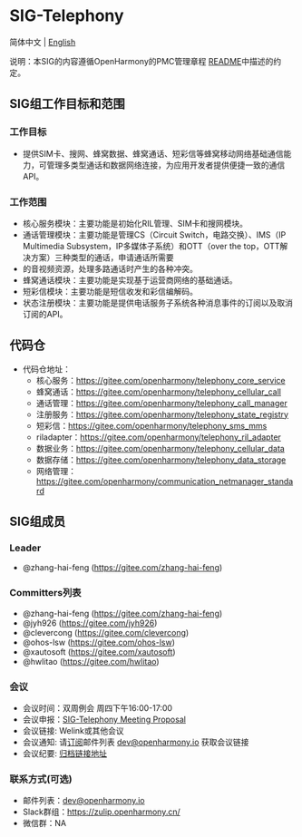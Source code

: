 # SIG-Telephony
简体中文 | [English](./sig_telephony.md)

说明：本SIG的内容遵循OpenHarmony的PMC管理章程 [README](/zh/pmc.md)中描述的约定。

## SIG组工作目标和范围

### 工作目标
- 提供SIM卡、搜网、蜂窝数据、蜂窝通话、短彩信等蜂窝移动网络基础通信能力，可管理多类型通话和数据网络连接，为应用开发者提供便捷一致的通信API。

### 工作范围
- 核心服务模块：主要功能是初始化RIL管理、SIM卡和搜网模块。
- 通话管理模块：主要功能是管理CS（Circuit Switch，电路交换）、IMS（IP Multimedia Subsystem，IP多媒体子系统）和OTT（over the top，OTT解决方案）三种类型的通话，申请通话所需要
- 的音视频资源，处理多路通话时产生的各种冲突。
- 蜂窝通话模块：主要功能是实现基于运营商网络的基础通话。
- 短彩信模块：主要功能是短信收发和彩信编解码。
- 状态注册模块：主要功能是提供电话服务子系统各种消息事件的订阅以及取消订阅的API。

## 代码仓
- 代码仓地址：
  - 核心服务：https://gitee.com/openharmony/telephony_core_service
  - 蜂窝通话：https://gitee.com/openharmony/telephony_cellular_call
  - 通话管理：https://gitee.com/openharmony/telephony_call_manager
  - 注册服务：https://gitee.com/openharmony/telephony_state_registry
  - 短彩信：https://gitee.com/openharmony/telephony_sms_mms
  - riladapter：https://gitee.com/openharmony/telephony_ril_adapter
  - 数据业务：https://gitee.com/openharmony/telephony_cellular_data
  - 数据存储：https://gitee.com/openharmony/telephony_data_storage
  - 网络管理：https://gitee.com/openharmony/communication_netmanager_standard

## SIG组成员

### Leader
- @zhang-hai-feng (https://gitee.com/zhang-hai-feng)

### Committers列表
- @zhang-hai-feng (https://gitee.com/zhang-hai-feng)
- @jyh926 (https://gitee.com/jyh926)
- @clevercong (https://gitee.com/clevercong)
- @ohos-lsw (https://gitee.com/ohos-lsw)
- @xautosoft (https://gitee.com/xautosoft)
- @hwlitao (https://gitee.com/hwlitao)

### 会议
 - 会议时间：双周例会 周四下午16:00-17:00
 - 会议申报：[SIG-Telephony Meeting Proposal](https://shimo.im/sheets/wgwGRwc9KCYH6Txv/MODOC)
 - 会议链接: Welink或其他会议
 - 会议通知: 请[订阅](https://lists.openatom.io/postorius/lists/dev.openharmony.io)邮件列表 dev@openharmony.io 获取会议链接
 - 会议纪要: [归档链接地址](https://gitee.com/openharmony-sig/sig-content)

### 联系方式(可选)

- 邮件列表：dev@openharmony.io
- Slack群组：https://zulip.openharmony.cn/
- 微信群：NA
